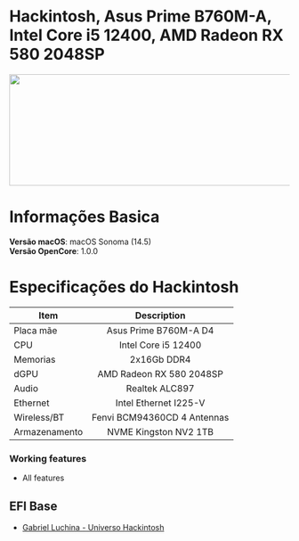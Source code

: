 # Hackintosh, Asus Prime B760M-A, Intel Core i5 12400, AMD Radeon RX 580 2048SP
<img width="600" height="200" src="https://encrypted-tbn0.gstatic.com/images?q=tbn:ANd9GcRluK-tMSzySmdbBFXB5irwEN4JOShIbs2Wtw&s">

# Informações Basica

**Versão macOS**: macOS Sonoma (14.5)
<br>
**Versão OpenCore**: 1.0.0

# Especificações do Hackintosh
|Item|Description|
|-|:-------:|
|Placa mãe|Asus Prime B760M-A D4|
|CPU|Intel Core i5 12400|
|Memorias|2x16Gb DDR4|
|dGPU|AMD Radeon RX 580 2048SP|
|Audio|Realtek ALC897|
|Ethernet|Intel Ethernet I225-V|
|Wireless/BT|Fenvi BCM94360CD 4 Antennas|
|Armazenamento|NVME Kingston NV2 1TB|

### Working features
- All features

## EFI Base
- [Gabriel Luchina - Universo Hackintosh](https://luchina.com.br)

